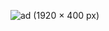 ![ad (1920 × 400 px)](https://user-images.githubusercontent.com/6601377/179385682-0d0b84a6-d066-4422-baf4-0577b67c6035.gif)
